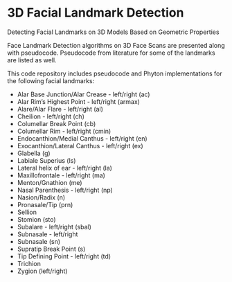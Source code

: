 # 3D Facial Landmark Detection
Detecting Facial Landmarks on 3D Models Based on Geometric Properties 

Face Landmark Detection algorithms on 3D Face Scans are presented along with pseudocode. Pseudocode from literature for some of the landmarks are listed as well.

This code repository includes pseudocode and Phyton implementations for the following facial landmarks:

- Alar Base Junction/Alar Crease - left/right (ac)
- Alar Rim’s Highest Point - left/right (armax)
- Alare/Alar Flare - left/right (al)
- Cheilion - left/right (ch)
- Columellar Break Point (cb)
- Columellar Rim - left/right (cmin)
- Endocanthion/Medial Canthus - left/right (en)
- Exocanthion/Lateral Canthus - left/right (ex)
- Glabella (g)
- Labiale Superius (ls)
- Lateral helix of ear - left/right (la)
- Maxillofrontale - left/right (ma)
- Menton/Gnathion (me)
- Nasal Parenthesis - left/right (np)
- Nasion/Radix (n)
- Pronasale/Tip (prn)
- Sellion
- Stomion (sto)
- Subalare - left/right (sbal)
- Subnasale - left/right
- Subnasale (sn)
- Supratip Break Point (s)
- Tip Defining Point - left/right (td)
- Trichion
- Zygion (left/right)

